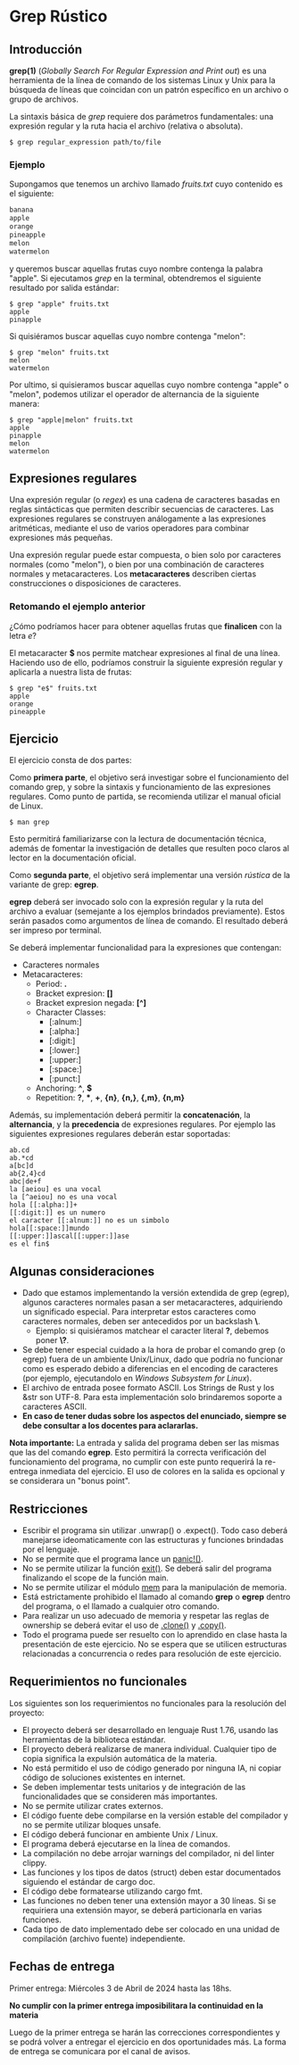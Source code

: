 # Grep Rústico

## Introducción

**grep(1)** (*Globally Search For Regular Expression and Print out*) es una herramienta de la línea de comando de los sistemas Linux y Unix para la búsqueda de líneas que coincidan con un patrón específico en un archivo o grupo de archivos.

La sintaxis básica de *grep* requiere dos parámetros fundamentales: una expresión regular y la ruta hacia el archivo (relativa o absoluta).

```shell
$ grep regular_expression path/to/file
```

### Ejemplo

Supongamos que tenemos un archivo llamado *fruits.txt* cuyo contenido es el siguiente:

```fruits.txt
banana
apple
orange
pineapple
melon
watermelon
```

y queremos buscar aquellas frutas cuyo nombre contenga la palabra "apple". Si ejecutamos *grep* en la terminal, obtendremos el siguiente resultado por salida estándar:

```shell=
$ grep "apple" fruits.txt
apple
pinapple
```

Si quisiéramos buscar aquellas cuyo nombre contenga "melon":

```shell=
$ grep "melon" fruits.txt
melon
watermelon
```

Por ultimo, si quisieramos buscar aquellas cuyo nombre contenga "apple" o "melon", podemos utilizar el operador de alternancia de la siguiente manera:

```shell=
$ grep "apple|melon" fruits.txt
apple
pinapple
melon
watermelon
```

## Expresiones regulares

Una expresión regular (o *regex*) es una cadena de caracteres basadas en reglas sintácticas que permiten describir secuencias de caracteres. Las expresiones regulares se construyen análogamente a las expresiones aritméticas, mediante el uso de varios operadores para combinar expresiones más pequeñas.

Una expresión regular puede estar compuesta, o bien solo por caracteres normales (como "melon"), o bien por una combinación de caracteres normales y metacaracteres. Los **metacaracteres** describen ciertas construcciones o disposiciones de caracteres.

### Retomando el ejemplo anterior

¿Cómo podríamos hacer para obtener aquellas frutas que **finalicen** con la letra *e*?

El metacaracter **$** nos permite matchear expresiones al final de una línea. Haciendo uso de ello, podríamos construir la siguiente expresión regular y aplicarla a nuestra lista de frutas:

```shell=
$ grep "e$" fruits.txt
apple
orange
pineapple
```

## Ejercicio
El ejercicio consta de dos partes:

Como **primera parte**, el objetivo será investigar sobre el funcionamiento del comando grep, y sobre la sintaxis y funcionamiento de las expresiones regulares. Como punto de partida, se recomienda utilizar el manual oficial de Linux.

```shell=
$ man grep
```

Esto permitirá familiarizarse con la lectura de documentación técnica, además de fomentar la investigación de detalles que resulten poco claros al lector en la documentación oficial.

Como **segunda parte**, el objetivo será implementar una versión *rústica* de la variante de grep: **egrep**.

**egrep** deberá ser invocado solo con la expresión regular y la ruta del archivo a evaluar (semejante a los ejemplos brindados previamente). Estos serán pasados como argumentos de línea de comando. El resultado deberá ser impreso por terminal.


Se deberá implementar funcionalidad para la expresiones que contengan:
* Caracteres normales
* Metacaracteres:
   * Period: **.**
   * Bracket expresion: **[]**
   * Bracket expresion negada: **[\^]**
   * Character Classes:
      * [:alnum:]
      * [:alpha:]
      * [:digit:]
      * [:lower:]
      * [:upper:]
      * [:space:]
      * [:punct:]
   * Anchoring: **^**, **$**
   * Repetition: **?**, **\***, **+**, **{n}**, **{n,}**, **{,m}**, **{n,m}**

Además, su implementación deberá permitir la **concatenación**, la **alternancia**, y la **precedencia** de expresiones regulares.
Por ejemplo las siguientes expresiones regulares deberán estar soportadas:

```shell=
ab.cd
ab.*cd
a[bc]d
ab{2,4}cd
abc|de+f
la [aeiou] es una vocal
la [^aeiou] no es una vocal
hola [[:alpha:]]+
[[:digit:]] es un numero
el caracter [[:alnum:]] no es un simbolo
hola[[:space:]]mundo
[[:upper:]]ascal[[:upper:]]ase
es el fin$
```

## Algunas consideraciones
* Dado que estamos implementando la versión extendida de grep (egrep), algunos caracteres normales pasan a ser metacaracteres, adquiriendo un significado especial. Para interpretar estos caracteres como caracteres normales, deben ser antecedidos por un backslash **\\**.
    * Ejemplo: si quisiéramos matchear el caracter literal **?**, debemos poner **\\?**.
* Se debe tener especial cuidado a la hora de probar el comando grep (o egrep) fuera de un ambiente Unix/Linux, dado que podría no funcionar como es esperado debido a diferencias en el encoding de caracteres (por ejemplo, ejecutandolo en *Windows Subsystem for Linux*).
* El archivo de entrada posee formato ASCII. Los Strings de Rust y los &str son UTF-8. Para esta implementación solo brindaremos soporte a caracteres ASCII.
* **En caso de tener dudas sobre los aspectos del enunciado, siempre se debe consultar a los docentes para aclararlas.**

**Nota importante:** La entrada y salida del programa deben ser las mismas que las del comando **egrep**. Esto permitirá la correcta verificación del funcionamiento del programa, no cumplir con este punto requerirá la re-entrega inmediata del ejercicio. El uso de colores en la salida es opcional y se considerara un "bonus point".


## Restricciones
* Escribir el programa sin utilizar .unwrap() o .expect(). Todo caso deberá manejarse ideomaticamente con las estructuras y funciones brindadas por el lenguaje.
* No se permite que el programa lance un [panic!()](https://doc.rust-lang.org/book/ch09-01-unrecoverable-errors-with-panic.html).
* No se permite utilizar la función [exit()](https://doc.rust-lang.org/std/process/fn.exit.html). Se deberá salir del programa finalizando el scope de la función main.
* No se permite utilizar el módulo [mem](https://doc.rust-lang.org/std/mem/) para la manipulación de memoria.
* Está estrictamente prohibido el llamado al comando **grep** o **egrep** dentro del programa, o el llamado a cualquier otro comando.
* Para realizar un uso adecuado de memoria y respetar las reglas de ownership se deberá evitar el uso de [.clone()](https://doc.rust-lang.org/std/clone/trait.Clone.html) y [.copy()](https://doc.rust-lang.org/std/marker/trait.Copy.html).
* Todo el programa puede ser resuelto con lo aprendido en clase hasta la presentación de este ejercicio. No se espera que se utilicen estructuras relacionadas a concurrencia o redes para resolución de este ejercicio.

## Requerimientos no funcionales
Los siguientes son los requerimientos no funcionales para la resolución del proyecto:

* El proyecto deberá ser desarrollado en lenguaje Rust 1.76, usando las herramientas de la biblioteca estándar.
* El proyecto deberá realizarse de manera individual. Cualquier tipo de copia significa la expulsión automática de la materia.
* No está permitido el uso de código generado por ninguna IA, ni copiar código de soluciones existentes en internet. 
* Se deben implementar tests unitarios y de integración de las funcionalidades que se consideren más importantes.
* No se permite utilizar crates externos.
* El código fuente debe compilarse en la versión estable del compilador y no se permite utilizar bloques unsafe.
* El código deberá funcionar en ambiente Unix / Linux.
* El programa deberá ejecutarse en la línea de comandos.
* La compilación no debe arrojar warnings del compilador, ni del linter clippy.
* Las funciones y los tipos de datos (struct) deben estar documentados siguiendo el estándar de cargo doc.
* El código debe formatearse utilizando cargo fmt.
* Las funciones no deben tener una extensión mayor a 30 líneas. Si se requiriera una extensión mayor, se deberá particionarla en varias funciones.
* Cada tipo de dato implementado debe ser colocado en una unidad de compilación (archivo fuente) independiente.

## Fechas de entrega

Primer entrega: Miércoles 3 de Abril de 2024 hasta las 18hs.

**No cumplir con la primer entrega imposibilitara la continuidad en la materia** 

Luego de la primer entrega se harán las correcciones correspondientes y se podrá volver a entregar el ejercicio en dos oportunidades más.
La forma de entrega se comunicara por el canal de avisos.
